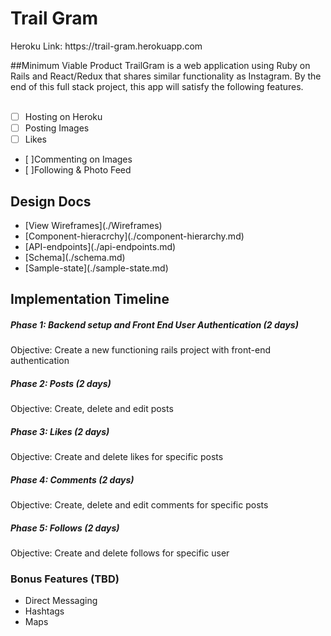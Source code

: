 <h1>Trail Gram</h1>
Heroku Link: https://trail-gram.herokuapp.com

##Minimum Viable Product
TrailGram is a web application using Ruby on Rails and React/Redux that shares similar functionality as Instagram.  By the end of this full stack project,
this app will satisfy the following features.
<br>
<br>

-  [ ] Hosting on Heroku
-  [ ] Posting Images
-  [ ] Likes
-  [ ]Commenting on Images
-  [ ]Following & Photo Feed

<h2>Design Docs</h2>
<ul>
  <li>[View Wireframes](./Wireframes)</li>

  <li>[Component-hieracrchy](./component-hierarchy.md)</li>

  <li>[API-endpoints](./api-endpoints.md)</li>

  <li>[Schema](./schema.md)</li>

  <li>[Sample-state](./sample-state.md)</li>
</ul>

<h2>Implementation Timeline</h2>

<h5>Phase 1: Backend setup and Front End User Authentication (2 days)</h5>
Objective: Create a new functioning rails project with front-end authentication

<h5>Phase 2: Posts (2 days)</h5>
Objective: Create, delete and edit posts

<h5>Phase 3: Likes (2 days)</h5>
Objective: Create and delete likes for specific posts

<h5>Phase 4: Comments (2 days)</h5>
Objective: Create, delete and edit comments for specific posts

<h5>Phase 5: Follows (2 days)</h5>
Objective: Create and delete follows for specific user


<h3>Bonus Features (TBD)</h3>
<ul>
  <li>Direct Messaging</li>
  <li>Hashtags</li>
  <li>Maps</li>
</ul>
